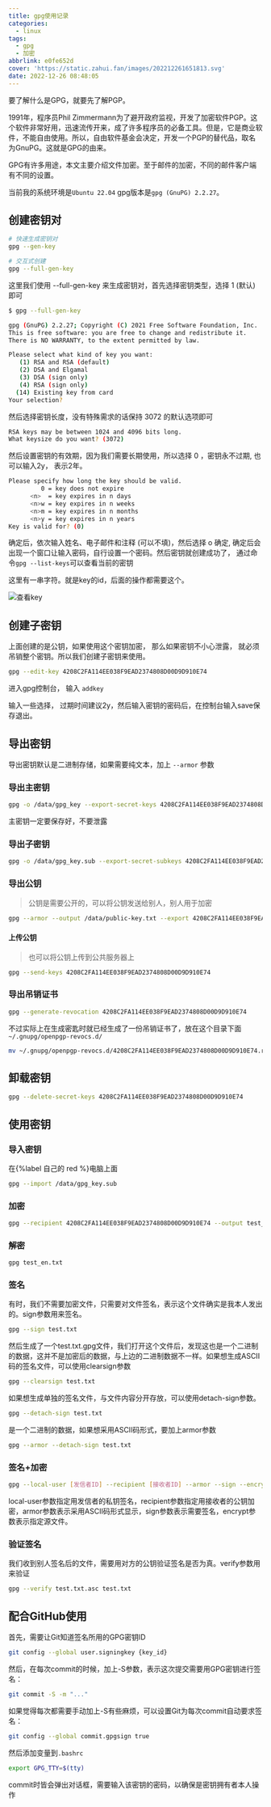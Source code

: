 ```yaml
---
title: gpg使用记录
categories:
  - linux
tags:
  - gpg
  - 加密
abbrlink: e0fe652d
cover: 'https://static.zahui.fan/images/202212261651813.svg'
date: 2022-12-26 08:48:05
---
```


要了解什么是GPG，就要先了解PGP。

1991年，程序员Phil Zimmermann为了避开政府监视，开发了加密软件PGP。这个软件非常好用，迅速流传开来，成了许多程序员的必备工具。但是，它是商业软件，不能自由使用。所以，自由软件基金会决定，开发一个PGP的替代品，取名为GnuPG。这就是GPG的由来。

GPG有许多用途，本文主要介绍文件加密。至于邮件的加密，不同的邮件客户端有不同的设置。

当前我的系统环境是`Ubuntu 22.04` gpg版本是`gpg (GnuPG) 2.2.27`。

## 创建密钥对

```bash
# 快速生成密钥对
gpg --gen-key

# 交互式创建
gpg --full-gen-key
```

这里我们使用 --full-gen-key 来生成密钥对，首先选择密钥类型，选择 1 (默认) 即可

```bash
$ gpg --full-gen-key

gpg (GnuPG) 2.2.27; Copyright (C) 2021 Free Software Foundation, Inc.
This is free software: you are free to change and redistribute it.
There is NO WARRANTY, to the extent permitted by law.

Please select what kind of key you want:
   (1) RSA and RSA (default)
   (2) DSA and Elgamal
   (3) DSA (sign only)
   (4) RSA (sign only)
  (14) Existing key from card
Your selection?
```

然后选择密钥长度，没有特殊需求的话保持 3072 的默认选项即可

```bash
RSA keys may be between 1024 and 4096 bits long.
What keysize do you want? (3072)
```

然后设置密钥的有效期，因为我们需要长期使用，所以选择 0 ，密钥永不过期, 也可以输入2y， 表示2年。

```bash
Please specify how long the key should be valid.
         0 = key does not expire
      <n>  = key expires in n days
      <n>w = key expires in n weeks
      <n>m = key expires in n months
      <n>y = key expires in n years
Key is valid for? (0)
```

确定后，依次输入姓名、电子邮件和注释 (可以不填)，然后选择 o 确定, 确定后会出现一个窗口让输入密码，自行设置一个密码。然后密钥就创建成功了， 通过命令`gpg --list-keys`可以查看当前的密钥

这里有一串字符。就是key的id，后面的操作都需要这个。

![查看key](https://static.zahui.fan/images/202212271033949.png)

## 创建子密钥

上面创建的是公钥，如果使用这个密钥加密， 那么如果密钥不小心泄露， 就必须吊销整个密钥。所以我们创建子密钥来使用。

```bash
gpg --edit-key 4208C2FA114EE038F9EAD2374808D00D9D910E74
```

进入gpg控制台， 输入 `addkey`

输入一些选择， 过期时间建议2y，然后输入密钥的密码后，在控制台输入save保存退出。

## 导出密钥

导出密钥默认是二进制存储，如果需要纯文本，加上 `--armor` 参数

### 导出主密钥

```bash
gpg -o /data/gpg_key --export-secret-keys 4208C2FA114EE038F9EAD2374808D00D9D910E74
```

主密钥一定要保存好，不要泄露

### 导出子密钥

```bash
gpg -o /data/gpg_key.sub --export-secret-subkeys 4208C2FA114EE038F9EAD2374808D00D9D910E74
```

### 导出公钥

> 公钥是需要公开的，可以将公钥发送给别人，别人用于加密

```bash
gpg --armor --output /data/public-key.txt --export 4208C2FA114EE038F9EAD2374808D00D9D910E74
```

#### 上传公钥

> 也可以将公钥上传到公共服务器上

```bash
gpg --send-keys 4208C2FA114EE038F9EAD2374808D00D9D910E74
```

### 导出吊销证书

```bash
gpg --generate-revocation 4208C2FA114EE038F9EAD2374808D00D9D910E74
```

不过实际上在生成密匙时就已经生成了一份吊销证书了，放在这个目录下面 `~/.gnupg/openpgp-revocs.d/`

```bash
mv ~/.gnupg/openpgp-revocs.d/4208C2FA114EE038F9EAD2374808D00D9D910E74.rev /data/
```

## 卸载密钥

```bash
gpg --delete-secret-keys 4208C2FA114EE038F9EAD2374808D00D9D910E74
```

## 使用密钥

### 导入密钥

在{%label 自己的 red %}电脑上面

```bash
gpg --import /data/gpg_key.sub
```

### 加密

```bash
gpg --recipient 4208C2FA114EE038F9EAD2374808D00D9D910E74 --output test_en.txt --encrypt test.txt
```

### 解密

```bash
gpg test_en.txt
```

### 签名

有时，我们不需要加密文件，只需要对文件签名，表示这个文件确实是我本人发出的。sign参数用来签名。

```bash
gpg --sign test.txt
```

然后生成了一个test.txt.gpg文件，我们打开这个文件后，发现这也是一个二进制的数据，这并不是加密后的数据，与上边的二进制数据不一样。如果想生成ASCII码的签名文件，可以使用clearsign参数

```bash
gpg --clearsign test.txt
```

如果想生成单独的签名文件，与文件内容分开存放，可以使用detach-sign参数。

```bash
gpg --detach-sign test.txt
```

是一个二进制的数据，如果想采用ASCII码形式，要加上armor参数

```bash
gpg --armor --detach-sign test.txt
```

### 签名+加密

```bash
gpg --local-user [发信者ID] --recipient [接收者ID] --armor --sign --encrypt test.txt
```

local-user参数指定用发信者的私钥签名，recipient参数指定用接收者的公钥加密，armor参数表示采用ASCII码形式显示，sign参数表示需要签名，encrypt参数表示指定源文件。

### 验证签名

我们收到别人签名后的文件，需要用对方的公钥验证签名是否为真。verify参数用来验证

```bash
gpg --verify test.txt.asc test.txt
```

## 配合GitHub使用

首先，需要让Git知道签名所用的GPG密钥ID

```bash
git config --global user.signingkey {key_id}
```

然后，在每次commit的时候，加上-S参数，表示这次提交需要用GPG密钥进行签名：

```bash
git commit -S -m "..."
```

如果觉得每次都需要手动加上-S有些麻烦，可以设置Git为每次commit自动要求签名：

```bash
git config --global commit.gpgsign true
```

然后添加变量到`.bashrc`

```bash
export GPG_TTY=$(tty)
```

commit时皆会弹出对话框，需要输入该密钥的密码，以确保是密钥拥有者本人操作
